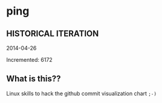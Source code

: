 # ping

## HISTORICAL ITERATION
2014-04-26

Incremented: 6172

## What is this?? 
Linux skills to hack the github commit visualization chart `;-)`
